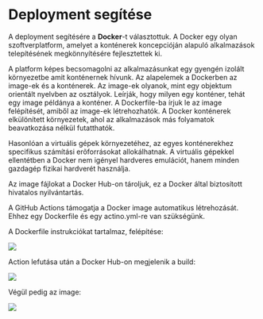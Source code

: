 # Deployment segítése

A deployment segítésére a __Docker__-t választottuk. A Docker egy olyan szoftverplatform, amelyet a konténerek koncepcióján alapuló alkalmazások telepítésének megkönnyítésére fejlesztettek ki.

A platform képes becsomagolni az alkalmazásunkat egy gyengén izolált környezetbe amit konténernek hívunk. 
Az alapelemek a Dockerben az image-ek és a konténerek. Az image-ek olyanok, mint egy objektum orientált nyelvben az osztályok. Leírják, hogy milyen egy konténer, tehát egy image példánya a konténer.
A Dockerfile-ba írjuk le az image felépítését, amiből az image-ek létrehozhatók.
A Docker konténerek elkülönített környezetek, ahol az alkalmazások más folyamatok beavatkozása nélkül futatthatók.

Hasonlóan a virtuális gépek környezetéhez, az egyes konténerekhez specifikus számítási erõforrásokat allokálhatnak. A virtuális gépekkel ellentétben a Docker nem igényel hardveres emulációt, hanem minden gazdagép fizikai hardverét használja.

Az image fájlokat a Docker Hub-on tároljuk, ez a Docker által biztosított hivatalos nyilvántartás.

A GitHub Actions támogatja a Docker image automatikus létrehozását. Ehhez egy Dockerfile és egy actino.yml-re van szükségünk.

A Dockerfile instrukciókat tartalmaz, felépítése:

![](\images\docker_inst.png)

Action lefutása után a Docker Hub-on megjelenik a build:

![](\images\docker_buidl.png)

Végül pedig az image:

![](\images\docker_image.png)


